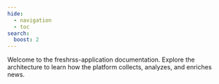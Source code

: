 ```yaml
---
hide:
  - navigation
  - toc
search:
  boost: 2
---
```


Welcome to the freshrss-application documentation. Explore the architecture to learn how the platform collects, analyzes, and enriches news.

